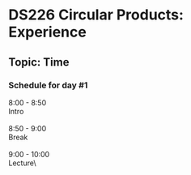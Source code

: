 # DS226 Circular Products: Experience
## Topic: Time
### Schedule for day #1

8:00 - 8:50\
Intro\
\
8:50 - 9:00\
Break\
\
9:00 - 10:00\
Lecture\
